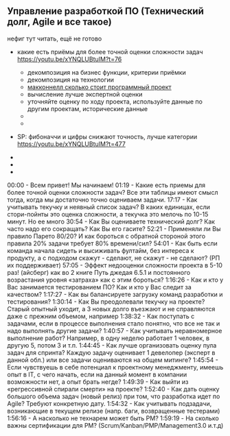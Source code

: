## Управление разработкой ПО (Технический долг, Agile и все такое)

нефиг тут читать, ещё не готово

* какие есть приёмы для более точной оценки сложности задач https://youtu.be/xYNQLUBtuIM?t=76
    * декомпозиция на бизнес функции, критерии приёмки
    * декомпозиция на технологии
    * [макконнелл сколько стоит программный проект]()
    * вычисление лучше экспертной оценки
    * уточняйте оценку по ходу проекта, используйте данные по другим проектам, исторические данные
    * 
    * 

 * SP: фибоначчи и цифры снижают точность, лучше категории https://youtu.be/xYNQLUBtuIM?t=477
 * 
 * 
 * 

00:00 - Всем привет! Мы начинаем!
01:19 - Какие есть приемы для более точной оценки сложности задач? Все эти таблицы имеют смысл тогда, когда мы достаточно точно оцениваем задачи.
17:17 - Как учитывать текучку и неявный список задач? В каких единицах, если стори-пойнты  это оценка сложности, а текучка это мелочь по 10-15 минут. Но ее много
30:54 - Как Вы оцениваете технический долг? Как часто надо его сокращать? Как Вы его гасите?
52:21 - Применяли ли Вы правило Парето 80/20? И как бороться с обратной стороной этого правила 20% задачи требует 80% времени/сил?
54:01 - Как быть если команда начала сидеть и высиживать фултайм, без интереса к продукту, а с подходом скажут - сделают, не скажут - не сделают? (РП их поддерживает)
57:05 - Эффект недооценки сложности проекта в 5-10 раз! (айсберг) как во 2 книге Путь джедая 6.5.1 и постоянного возрастания уровня «затраха» как с этим бороться?
1:16:26 - Как и кто у Вас занимается тестированием ПО? Как и кто у Вас следит за качеством?
1:17:27 - Как вы балансируете загрузку команд разработки и тестирования?
1:30:14 - Как Вы преодолевали текучку на проекте? Старый опытный уходит, а 3 новых долго въезжают и не справляются даже с прежним объемом, например
1:38:32 - Как поступать с задачами, если в процессе выполнения стало понятно, что все не так и надо выполнять другие задачи?
1:40:57 - Как учитывать неравномерное выполнение работ? Например, в одну неделю работает 1 человек, в другую 5, потом 3 и т.п.
1:44:45 - Как лучше организовать оценку пула задач для спринта? Каждую задачу оценивает 1 девелопер (эксперт в данной обл.) или все задачи оцениваются на общем митинге?
1:45:54 - Если чувствуешь в себе потенциал к проектному менеджменту, имеешь опыт в IT, с чего начать, если на данный момент в компании возможности нет, а опыт брать негде?
1:49:39 - Как выйти из «регрессивной спирали смерти» на проекте?
1:52:40 - Как дать оценку большого объема задач (новый релиз) при том, что разработка идет по Agile? Требуют конкретную дату.
1:54:32 - Как учитывать подзадачи, возникающие в текущем релизе (напр. баги, возвращенные тестерами)
1:56:16 - А насколько не технарем может быть PM?
1:59:19 - На сколько важны сертификации для PM? (Scrum/Kanban/PMP/Management3.0 и.т.д)